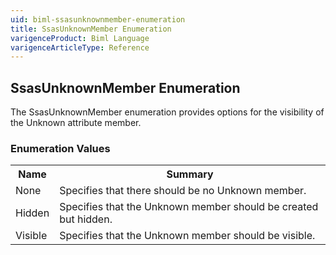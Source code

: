 ```yaml
---
uid: biml-ssasunknownmember-enumeration
title: SsasUnknownMember Enumeration
varigenceProduct: Biml Language
varigenceArticleType: Reference
---
```


## SsasUnknownMember Enumeration<div class="LanguageSummary"><div class ="SummaryItem">The SsasUnknownMember enumeration provides options for the visibility of the Unknown attribute member.</div></div><div class="EnumValueGroup">### Enumeration Values<table id="EnumValue" class="MemberList"><tbody><tr><th class="MemberNameColumnHeader">Name</th><th class="MemberSummaryColumnHeader">Summary</th></tr><tr class="cd0"><td class="MemberName">None</td><td class="MemberSummary"><div class ="SummaryItem">Specifies that there should be no Unknown member.</div></td></tr><tr class="cd1"><td class="MemberName">Hidden</td><td class="MemberSummary"><div class ="SummaryItem">Specifies that the Unknown member should be created but hidden.</div></td></tr><tr class="cd0"><td class="MemberName">Visible</td><td class="MemberSummary"><div class ="SummaryItem">Specifies that the Unknown member should be visible.</div></td></tr></tbody></table></div>